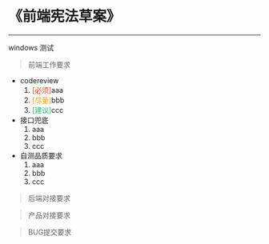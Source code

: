 # 《前端宪法草案》
---

windows 测试

> 前端工作要求
  - codereview
    1. <font color="#ed4014">[必须]</font>aaa 
    1. <font color="#ff9900">[尽量]</font>bbb
    1. <font color="#19be6b">[建议]</font>ccc
  - 接口兜底
    1. aaa
    1. bbb
    1. ccc
  - 自测品质要求
    1. aaa
    1. bbb
    1. ccc

> 后端对接要求

> 产品对接要求

> BUG提交要求